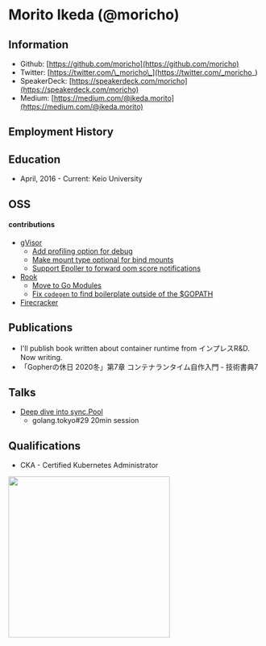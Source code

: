 # Morito Ikeda (@moricho)

## Information
- Github: [https://github.com/moricho](https://github.com/moricho)
- Twitter: [https://twitter.com/\_moricho\_](https://twitter.com/_moricho_)
- SpeakerDeck: [https://speakerdeck.com/moricho](https://speakerdeck.com/moricho)
- Medium: [https://medium.com/@ikeda.morito](https://medium.com/@ikeda.morito)

## Employment History

## Education
- April, 2016 - Current: Keio University

## OSS

#### contributions

- [gVisor](https://github.com/google/gvisor)
  - [Add profiling option for debug](https://github.com/google/gvisor/pull/1951)
  - [Make mount type optional for bind mounts](https://github.com/google/gvisor/pull/2487)
  - [Support Epoller to forward oom score notifications](https://github.com/google/gvisor-containerd-shim/issues/56)
- [Rook](https://github.com/rook/rook)
  - [Move to Go Modules](https://github.com/rook/rook/pull/4984)
  - [Fix `codegen` to find boilerplate outside of the $GOPATH](https://github.com/rook/rook/pull/5110)
- [Firecracker](https://github.com/firecracker-microvm/firecracker)

## Publications
- I'll publish book written about container runtime from インプレスR&D. Now writing.
- 「Gopherの休日 2020冬」第7章 コンテナランタイム自作入門 - 技術書典7

## Talks
- [Deep dive into sync.Pool](https://speakerdeck.com/moricho/deep-dive-into-sync-dot-pool)
  - golang.tokyo#29 20min session

## Qualifications
- CKA - Certified Kubernetes Administrator

<img width="320" src="https://moricho.github.io/images/cka.png">
